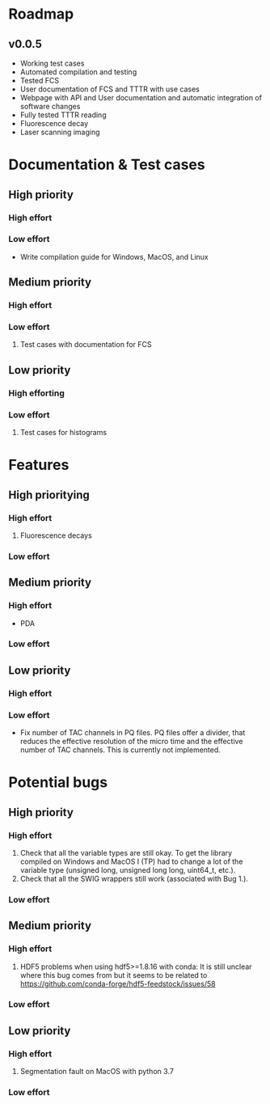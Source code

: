 
Roadmap
=======

## v0.0.5
* Working test cases
* Automated compilation and testing
* Tested FCS
* User documentation of FCS and TTTR with use cases
* Webpage with API and User documentation and automatic integration of software changes
* Fully tested TTTR reading
* Fluorescence decay
* Laser scanning imaging


Documentation & Test cases
==========================

High priority
-------------
### High effort
### Low effort
* Write compilation guide for Windows, MacOS, and Linux


Medium priority
---------------
### High effort
### Low effort
1. Test cases with documentation for FCS


Low priority
------------
### High efforting
### Low effort
1. Test cases for histograms


Features
========

High prioritying
-------------
### High effort
1. Fluorescence decays
### Low effort


Medium priority
---------------
### High effort
* PDA
### Low effort


Low priority
------------
### High effort
### Low effort
* Fix number of TAC channels in PQ files. PQ files offer a divider, that reduces the effective resolution 
of the micro time and the effective number of TAC channels. This is currently not implemented.

Potential bugs
=============

High priority
-------------
### High effort
1. Check that all the variable types are still okay. To get the library compiled on Windows and MacOS I (TP) had to
change a lot of the variable type (unsigned long, unsigned long long, uint64_t, etc.).
2. Check that all the SWIG wrappers still work (associated with Bug 1.). 
### Low effort


Medium priority
---------------
### High effort
1. HDF5 problems when using hdf5>=1.8.16 with conda: It is still unclear where this bug comes from but it seems to
be related to https://github.com/conda-forge/hdf5-feedstock/issues/58
 
### Low effort


Low priority
------------
### High effort
1. Segmentation fault on MacOS with python 3.7 
### Low effort

